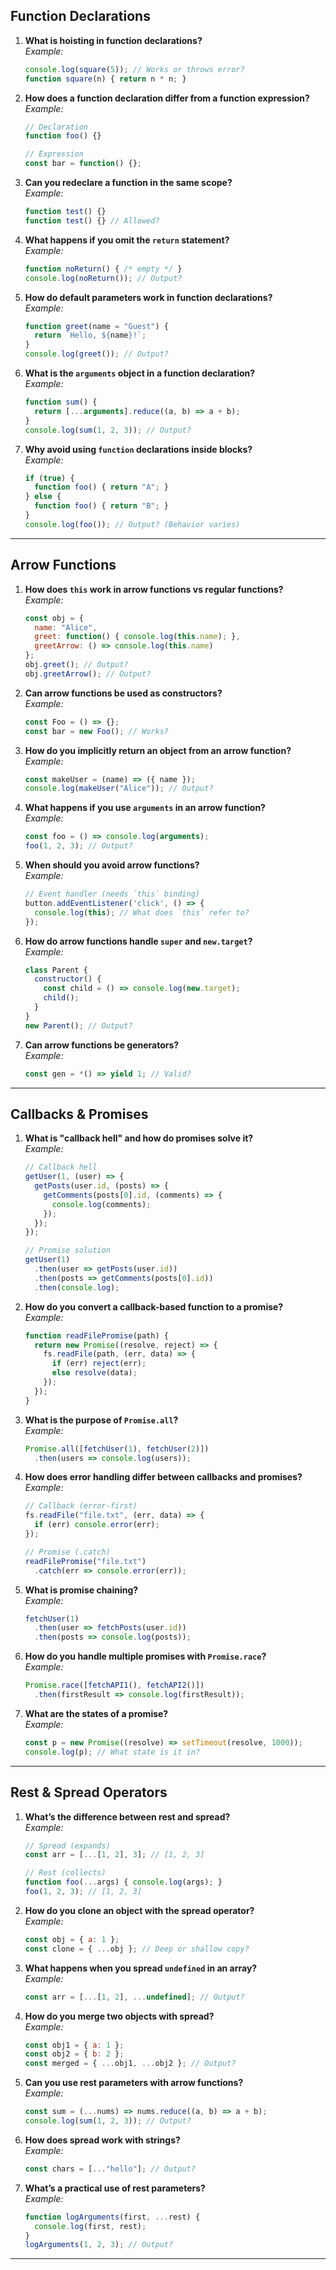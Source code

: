 ## **Function Declarations**

1. **What is hoisting in function declarations?**  
   *Example:*  
   ```javascript
   console.log(square(5)); // Works or throws error?
   function square(n) { return n * n; }
   ```

2. **How does a function declaration differ from a function expression?**  
   *Example:*  
   ```javascript
   // Declaration
   function foo() {}
   
   // Expression
   const bar = function() {};
   ```

3. **Can you redeclare a function in the same scope?**  
   *Example:*  
   ```javascript
   function test() {}
   function test() {} // Allowed?
   ```

4. **What happens if you omit the `return` statement?**  
   *Example:*  
   ```javascript
   function noReturn() { /* empty */ }
   console.log(noReturn()); // Output?
   ```

5. **How do default parameters work in function declarations?**  
   *Example:*  
   ```javascript
   function greet(name = "Guest") {
     return `Hello, ${name}!`;
   }
   console.log(greet()); // Output?
   ```

6. **What is the `arguments` object in a function declaration?**  
   *Example:*  
   ```javascript
   function sum() {
     return [...arguments].reduce((a, b) => a + b);
   }
   console.log(sum(1, 2, 3)); // Output?
   ```

7. **Why avoid using `function` declarations inside blocks?**  
   *Example:*  
   ```javascript
   if (true) {
     function foo() { return "A"; }
   } else {
     function foo() { return "B"; }
   }
   console.log(foo()); // Output? (Behavior varies)
   ```

---

## **Arrow Functions**

1. **How does `this` work in arrow functions vs regular functions?**  
   *Example:*  
   ```javascript
   const obj = {
     name: "Alice",
     greet: function() { console.log(this.name); },
     greetArrow: () => console.log(this.name)
   };
   obj.greet(); // Output?
   obj.greetArrow(); // Output?
   ```

2. **Can arrow functions be used as constructors?**  
   *Example:*  
   ```javascript
   const Foo = () => {};
   const bar = new Foo(); // Works?
   ```

3. **How do you implicitly return an object from an arrow function?**  
   *Example:*  
   ```javascript
   const makeUser = (name) => ({ name });
   console.log(makeUser("Alice")); // Output?
   ```

4. **What happens if you use `arguments` in an arrow function?**  
   *Example:*  
   ```javascript
   const foo = () => console.log(arguments);
   foo(1, 2, 3); // Output?
   ```

5. **When should you avoid arrow functions?**  
   *Example:*  
   ```javascript
   // Event handler (needs `this` binding)
   button.addEventListener('click', () => {
     console.log(this); // What does `this` refer to?
   });
   ```

6. **How do arrow functions handle `super` and `new.target`?**  
   *Example:*  
   ```javascript
   class Parent {
     constructor() {
       const child = () => console.log(new.target);
       child();
     }
   }
   new Parent(); // Output?
   ```

7. **Can arrow functions be generators?**  
   *Example:*  
   ```javascript
   const gen = *() => yield 1; // Valid?
   ```

---

## **Callbacks & Promises**

1. **What is "callback hell" and how do promises solve it?**  
   *Example:*  
   ```javascript
   // Callback hell
   getUser(1, (user) => {
     getPosts(user.id, (posts) => {
       getComments(posts[0].id, (comments) => {
         console.log(comments);
       });
     });
   });
   
   // Promise solution
   getUser(1)
     .then(user => getPosts(user.id))
     .then(posts => getComments(posts[0].id))
     .then(console.log);
   ```

2. **How do you convert a callback-based function to a promise?**  
   *Example:*  
   ```javascript
   function readFilePromise(path) {
     return new Promise((resolve, reject) => {
       fs.readFile(path, (err, data) => {
         if (err) reject(err);
         else resolve(data);
       });
     });
   }
   ```

3. **What is the purpose of `Promise.all`?**  
   *Example:*  
   ```javascript
   Promise.all([fetchUser(1), fetchUser(2)])
     .then(users => console.log(users));
   ```

4. **How does error handling differ between callbacks and promises?**  
   *Example:*  
   ```javascript
   // Callback (error-first)
   fs.readFile("file.txt", (err, data) => {
     if (err) console.error(err);
   });
   
   // Promise (.catch)
   readFilePromise("file.txt")
     .catch(err => console.error(err));
   ```

5. **What is promise chaining?**  
   *Example:*  
   ```javascript
   fetchUser(1)
     .then(user => fetchPosts(user.id))
     .then(posts => console.log(posts));
   ```

6. **How do you handle multiple promises with `Promise.race`?**  
   *Example:*  
   ```javascript
   Promise.race([fetchAPI1(), fetchAPI2()])
     .then(firstResult => console.log(firstResult));
   ```

7. **What are the states of a promise?**  
   *Example:*  
   ```javascript
   const p = new Promise((resolve) => setTimeout(resolve, 1000));
   console.log(p); // What state is it in?
   ```

---

## **Rest & Spread Operators**

1. **What’s the difference between rest and spread?**  
   *Example:*  
   ```javascript
   // Spread (expands)
   const arr = [...[1, 2], 3]; // [1, 2, 3]
   
   // Rest (collects)
   function foo(...args) { console.log(args); }
   foo(1, 2, 3); // [1, 2, 3]
   ```

2. **How do you clone an object with the spread operator?**  
   *Example:*  
   ```javascript
   const obj = { a: 1 };
   const clone = { ...obj }; // Deep or shallow copy?
   ```

3. **What happens when you spread `undefined` in an array?**  
   *Example:*  
   ```javascript
   const arr = [...[1, 2], ...undefined]; // Output?
   ```

4. **How do you merge two objects with spread?**  
   *Example:*  
   ```javascript
   const obj1 = { a: 1 };
   const obj2 = { b: 2 };
   const merged = { ...obj1, ...obj2 }; // Output?
   ```

5. **Can you use rest parameters with arrow functions?**  
   *Example:*  
   ```javascript
   const sum = (...nums) => nums.reduce((a, b) => a + b);
   console.log(sum(1, 2, 3)); // Output?
   ```

6. **How does spread work with strings?**  
   *Example:*  
   ```javascript
   const chars = [..."hello"]; // Output?
   ```

7. **What’s a practical use of rest parameters?**  
   *Example:*  
   ```javascript
   function logArguments(first, ...rest) {
     console.log(first, rest);
   }
   logArguments(1, 2, 3); // Output?
   ```

---
